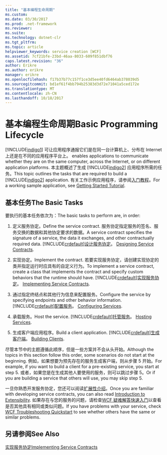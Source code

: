 ```yaml
---
title: "基本编程生命周期"
ms.custom: 
ms.date: 03/30/2017
ms.prod: .net-framework
ms.reviewer: 
ms.suite: 
ms.technology: dotnet-clr
ms.tgt_pltfrm: 
ms.topic: article
helpviewer_keywords: service creation [WCF]
ms.assetid: 7cf21bfe-23bd-46aa-8033-609f851dbf76
caps.latest.revision: "36"
author: Erikre
ms.author: erikre
manager: erikre
ms.openlocfilehash: f17b37b77c157f1ce3d5ee40fd6464ab378039d5
ms.sourcegitcommit: bd1ef61f4bb794b25383d3d72e71041a5ced172e
ms.translationtype: MT
ms.contentlocale: zh-CN
ms.lasthandoff: 10/18/2017
---
```

# <a name="basic-programming-lifecycle"></a><span data-ttu-id="7fb91-102">基本编程生命周期</span><span class="sxs-lookup"><span data-stu-id="7fb91-102">Basic Programming Lifecycle</span></span>
[!INCLUDE[indigo1](../../../includes/indigo1-md.md)]<span data-ttu-id="7fb91-103"> 可让应用程序通报它们是在同一台计算机上、分布在 Internet 上还是在不同的应用程序平台上。</span><span class="sxs-lookup"><span data-stu-id="7fb91-103"> enables applications to communicate whether they are on the same computer, across the Internet, or on different application platforms.</span></span> <span data-ttu-id="7fb91-104">本主题概述了生成 [!INCLUDE[indigo2](../../../includes/indigo2-md.md)] 应用程序所需的任务。</span><span class="sxs-lookup"><span data-stu-id="7fb91-104">This topic outlines the tasks that are required to build a [!INCLUDE[indigo2](../../../includes/indigo2-md.md)] application.</span></span> <span data-ttu-id="7fb91-105">有关工作示例应用程序，请参阅[入门教程](../../../docs/framework/wcf/getting-started-tutorial.md)。</span><span class="sxs-lookup"><span data-stu-id="7fb91-105">For a working sample application, see [Getting Started Tutorial](../../../docs/framework/wcf/getting-started-tutorial.md).</span></span>  
  
## <a name="the-basic-tasks"></a><span data-ttu-id="7fb91-106">基本任务</span><span class="sxs-lookup"><span data-stu-id="7fb91-106">The Basic Tasks</span></span>  
 <span data-ttu-id="7fb91-107">要执行的基本任务依次为：</span><span class="sxs-lookup"><span data-stu-id="7fb91-107">The basic tasks to perform are, in order:</span></span>  
  
1.  <span data-ttu-id="7fb91-108">定义服务协定。</span><span class="sxs-lookup"><span data-stu-id="7fb91-108">Define the service contract.</span></span> <span data-ttu-id="7fb91-109">服务协定指定服务的签名、服务交换的数据和其他协定要求的数据。</span><span class="sxs-lookup"><span data-stu-id="7fb91-109">A service contract specifies the signature of a service, the data it exchanges, and other contractually required data.</span></span> [!INCLUDE[crdefault](../../../includes/crdefault-md.md)]<span data-ttu-id="7fb91-110">[设计服务协定](../../../docs/framework/wcf/designing-service-contracts.md)。</span><span class="sxs-lookup"><span data-stu-id="7fb91-110"> [Designing Service Contracts](../../../docs/framework/wcf/designing-service-contracts.md).</span></span>  
  
2.  <span data-ttu-id="7fb91-111">实现协定。</span><span class="sxs-lookup"><span data-stu-id="7fb91-111">Implement the contract.</span></span> <span data-ttu-id="7fb91-112">若要实现服务协定，请创建实现协定的类并指定运行时应具有的自定义行为。</span><span class="sxs-lookup"><span data-stu-id="7fb91-112">To implement a service contract, create a class that implements the contract and specify custom behaviors that the runtime should have.</span></span> [!INCLUDE[crdefault](../../../includes/crdefault-md.md)]<span data-ttu-id="7fb91-113">[实现服务协定](../../../docs/framework/wcf/implementing-service-contracts.md)。</span><span class="sxs-lookup"><span data-stu-id="7fb91-113"> [Implementing Service Contracts](../../../docs/framework/wcf/implementing-service-contracts.md).</span></span>  
  
3.  <span data-ttu-id="7fb91-114">通过指定终结点和其他行为信息来配置服务。</span><span class="sxs-lookup"><span data-stu-id="7fb91-114">Configure the service by specifying endpoints and other behavior information.</span></span> [!INCLUDE[crdefault](../../../includes/crdefault-md.md)]<span data-ttu-id="7fb91-115">[配置服务](../../../docs/framework/wcf/configuring-services.md)。</span><span class="sxs-lookup"><span data-stu-id="7fb91-115"> [Configuring Services](../../../docs/framework/wcf/configuring-services.md).</span></span>  
  
4.  <span data-ttu-id="7fb91-116">承载服务。</span><span class="sxs-lookup"><span data-stu-id="7fb91-116">Host the service.</span></span> [!INCLUDE[crdefault](../../../includes/crdefault-md.md)]<span data-ttu-id="7fb91-117">[托管服务](../../../docs/framework/wcf/hosting-services.md)。</span><span class="sxs-lookup"><span data-stu-id="7fb91-117"> [Hosting Services](../../../docs/framework/wcf/hosting-services.md).</span></span>  
  
5.  <span data-ttu-id="7fb91-118">生成客户端应用程序。</span><span class="sxs-lookup"><span data-stu-id="7fb91-118">Build a client application.</span></span> [!INCLUDE[crdefault](../../../includes/crdefault-md.md)]<span data-ttu-id="7fb91-119">[生成客户端](../../../docs/framework/wcf/building-clients.md)。</span><span class="sxs-lookup"><span data-stu-id="7fb91-119"> [Building Clients](../../../docs/framework/wcf/building-clients.md).</span></span>  
  
 <span data-ttu-id="7fb91-120">尽管本节中的主题遵循此顺序，但是一些方案并不会从头开始。</span><span class="sxs-lookup"><span data-stu-id="7fb91-120">Although the topics in this section follow this order, some scenarios do not start at the beginning.</span></span> <span data-ttu-id="7fb91-121">例如，如果想要为预先存在的服务生成客户端，则从步骤 5 开始。</span><span class="sxs-lookup"><span data-stu-id="7fb91-121">For example, if you want to build a client for a pre-existing service, you start at step 5.</span></span> <span data-ttu-id="7fb91-122">或者，如果您是在生成其他人要使用的服务，则可以跳过步骤 5。</span><span class="sxs-lookup"><span data-stu-id="7fb91-122">Or if you are building a service that others will use, you may skip step 5.</span></span>  
  
 <span data-ttu-id="7fb91-123">一旦你熟悉开发服务协定，您还可以阅读[扩展性介绍](../../../docs/framework/wcf/introduction-to-extensibility.md)。</span><span class="sxs-lookup"><span data-stu-id="7fb91-123">Once you are familiar with developing service contracts, you can also read [Introduction to Extensibility](../../../docs/framework/wcf/introduction-to-extensibility.md).</span></span> <span data-ttu-id="7fb91-124">如果存在与您的服务的问题，请检查[WCF 疑难解答快速入门](../../../docs/framework/wcf/wcf-troubleshooting-quickstart.md)以查看是否其他具有相同或类似问题。</span><span class="sxs-lookup"><span data-stu-id="7fb91-124">If you have problems with your service, check [WCF Troubleshooting Quickstart](../../../docs/framework/wcf/wcf-troubleshooting-quickstart.md) to see whether others have the same or similar problems.</span></span>  
  
## <a name="see-also"></a><span data-ttu-id="7fb91-125">另请参阅</span><span class="sxs-lookup"><span data-stu-id="7fb91-125">See Also</span></span>  
 [<span data-ttu-id="7fb91-126">实现服务协定</span><span class="sxs-lookup"><span data-stu-id="7fb91-126">Implementing Service Contracts</span></span>](../../../docs/framework/wcf/implementing-service-contracts.md)
